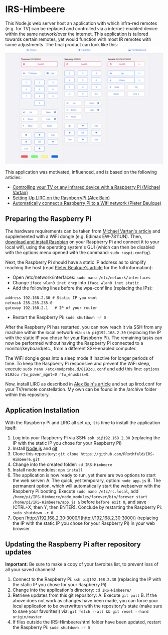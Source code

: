 # IRS-Himbeere
This Node.js web server host an application with which infra-red remotes (e.g. for TV) can be replaced and controlled via a internet-enabled device within the same network/over the internet. This application is tailored towards certain remotes, yet would function with most IR remotes with some adjustments. The final product can look like this:
![Application screenshot](/archive/screenshot.png)

This application was motivated, influenced, and is based on the following articles:
 - [Controlling your TV or any infrared device with a Raspberry Pi (Michael Vartan)](http://mvartan.com/2014/11/25/controlling-your-tv-or-any-ir-device-with-raspberry-pi/)
 - [Setting Up LIRC on the RaspberryPi (Alex Bain)](http://alexba.in/blog/2013/01/06/setting-up-lirc-on-the-raspberrypi/)
 - [Automatically connect a Raspberry Pi to a Wifi network (Pieter Beulque)](http://weworkweplay.com/play/automatically-connect-a-raspberry-pi-to-a-wifi-network/)

## Preparing the Raspberry Pi
The hardware requirements can be taken from [Michael Vartan's article](http://mvartan.com/2014/11/25/controlling-your-tv-or-any-ir-device-with-raspberry-pi/) and supplemented with a WiFi dongle (e.g. Edimax EW-7811UN).
Then, [download and install Raspbian](https://www.raspberrypi.org/documentation/installation/installing-images/) on your Raspberry Pi and connect it to your local wifi, using the operating system's GUI (which can then be disabled with the options menu opened with the command: `sudo raspi-config`).

Next, the Raspberry Pi should have a static IP address as to simplify reaching the host (read [Pieter Beulque's article](http://weworkweplay.com/play/automatically-connect-a-raspberry-pi-to-a-wifi-network/) for the full information):

 - Open /etc/network/interfaces: `sudo nano /etc/network/interfaces`
 - Change `iface wlan0 inet dhcp` into `iface wlan0 inet static`
 - Add the following lines before the wpa-conf line (replacing the IPs):
```
address 192.168.2.30 # Static IP you want
netmask 255.255.255.0
gateway 192.168.2.1   # IP of your router
```
 - Restart the Raspberry Pi: `sudo shutdown -r 0`

After the Raspberry Pi has restarted, you can now reach it via SSH from any machine within the local network via: `ssh pi@192.168.2.30` (replacing the IP with the static IP you chose for your Raspberry Pi). The remaining tasks can now be performed without having the Raspberry Pi connected to a monitor/keyboard/etc., from a different SSH-enabled computer.

The WiFi dongle goes into a sleep mode if inactive for longer periods of time. To keep the Raspberry Pi responsive and prevent the WiFi sleep, execute `sudo nano /etc/modprobe.d/8192cu.conf` and add this line: `options 8192cu rtw_power_mgnt=0 rtw_enusbss=0`.

Now, install LIRC as described in [Alex Bain's article](http://alexba.in/blog/2013/01/06/setting-up-lirc-on-the-raspberrypi/) and set up lircd.conf for your TV/remote constellation. My own can be found in the /archive folder within this repository.

## Application Installation
With the Raspberry Pi and LIRC all set up, it is time to install the application itself:
 1. Log into your Raspberry Pi via SSH: `ssh pi@192.168.2.30` (replacing the IP with the static IP you chose for your Raspberry Pi)
 2. Install [Node.js](https://nodejs.org/) and [git](https://git-scm.com/)
 3. Clone this repository: `git clone https://github.com/RRothfeld/IRS-Himbeere.git` 
 4. Change into the created folder: `cd IRS-Himbeere`
 5. Install node modules: `npm install`
 6. The application is now ready to run, yet there are two options to start the web server: 
A. The quick, yet temporary, option: `node app.js`
B. The permanent option, which will automatically start the webserver with the Raspberry Pi booting. Execute `sudo nano /etc/rc.local`, add `/home/pi/IRS-Himbeere/node_modules/forever/bin/forever start /home/pi/IRS-Himbeere/app.js &` before `before exit 0`, and save (CTRL+X, then Y, then ENTER). Conclude by restarting the Raspberry Pi: `sudo shutdown -r 0`.
 7. Open [http://192.168.2.30:3000/](http://192.168.2.30:3000/) (replacing the IP with the static IP you chose for your Raspberry Pi) in your web browser

## Updating the Raspberry Pi after repository updates
**Important:** Be sure to make a copy of your favroites list, to prevent loss of all your saved channels!

 1. Connect to the Raspberry Pi: `ssh pi@192.168.2.30` (replacing the IP with the static IP you chose for your Raspberry Pi)
 2. Change into the application's directory: `cd IRS-Himbeere/`
 3. Retrieve updates from this git repository:
A. Execute `git pull`
B. If the above does not work as changes have been made, you can force your local application to be overwritten with the repository's state (make sure to save your favorites!) via: `git fetch --all && git reset --hard origin/master`
 4.  If files outside the IRS-Himbeere/html folder have been updated, restart the Raspberry Pi: `sudo shutdown -r 0`
